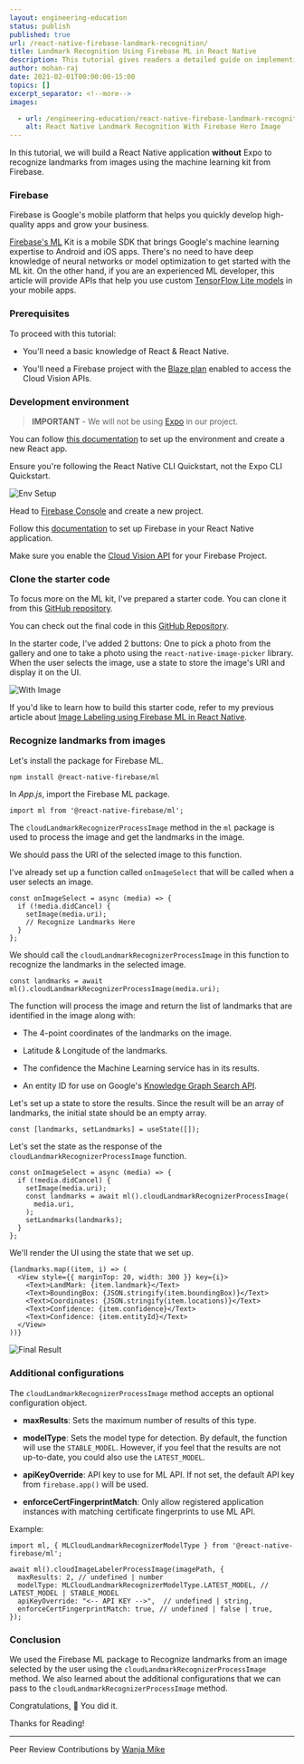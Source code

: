 ```yaml
---
layout: engineering-education
status: publish
published: true
url: /react-native-firebase-landmark-recognition/
title: Landmark Recognition Using Firebase ML in React Native
description: This tutorial gives readers a detailed guide on implementing landmark recognition using Firebase ML kit in a Non-Expo React Native application.
author: mohan-raj
date: 2021-02-01T00:00:00-15:00
topics: []
excerpt_separator: <!--more-->
images:

  - url: /engineering-education/react-native-firebase-landmark-recognition/hero.jpg
    alt: React Native Landmark Recognition With Firebase Hero Image
---
```

In this tutorial, we will build a React Native application **without** Expo to recognize landmarks from images using the machine learning kit from Firebase.
<!--more-->
### Firebase
Firebase is Google's mobile platform that helps you quickly develop high-quality apps and grow your business.

[Firebase's ML](https://firebase.google.com/docs/ml) Kit is a mobile SDK that brings Google's machine learning expertise to Android and iOS apps. There's no need to have deep knowledge of neural networks or model optimization to get started with the ML kit. On the other hand, if you are an experienced ML developer, this article will provide APIs that help you use custom [TensorFlow Lite models](https://www.tensorflow.org/lite/models) in your mobile apps. 

### Prerequisites
To proceed with this tutorial:

- You'll need a basic knowledge of React & React Native. 

- You'll need a Firebase project with the [Blaze plan](https://firebase.google.com/pricing) enabled to access the Cloud Vision APIs.

### Development environment
> **IMPORTANT** - We will not be using [Expo](https://expo.io/) in our project.

You can follow [this documentation](https://reactnative.dev/docs/environment-setup) to set up the environment and create a new React app.

Ensure you're following the React Native CLI Quickstart, not the Expo CLI Quickstart.

![Env Setup](/engineering-education/react-native-firebase-landmark-recognition/env_setup.png)

Head to [Firebase Console](https://console.firebase.google.com/u/0/) and create a new project.

Follow this [documentation](https://rnfirebase.io/) to set up Firebase in your React Native application.

Make sure you enable the [Cloud Vision API](https://console.cloud.google.com/apis/library/vision.googleapis.com?) for your Firebase Project.

### Clone the starter code
To focus more on the ML kit, I've prepared a starter code. You can clone it from this [GitHub repository](https://github.com/zolomohan/react-native-firebase-landmark-recognition-starter).

You can check out the final code in this [GitHub Repository](https://github.com/zolomohan/react-native-firebase-ml-landmark-recognition).

In the starter code, I've added 2 buttons: One to pick a photo from the gallery and one to take a photo using the `react-native-image-picker` library. When the user selects the image, use a state to store the image's URI and display it on the UI.

![With Image](/engineering-education/react-native-firebase-landmark-recognition/with_image.jpg)

If you'd like to learn how to build this starter code, refer to my previous article about [Image Labeling using Firebase ML in React Native](/engineering-education/react-native-firebase-image-labeling/).

### Recognize landmarks from images
Let's install the package for Firebase ML.

```bash
npm install @react-native-firebase/ml
```

In *App.js*, import the Firebase ML package.

```JSX
import ml from '@react-native-firebase/ml';
```

The `cloudLandmarkRecognizerProcessImage` method in the `ml` package is used to process the image and get the landmarks in the image.

We should pass the URI of the selected image to this function.

I've already set up a function called `onImageSelect` that will be called when a user selects an image.

```JSX
const onImageSelect = async (media) => {
  if (!media.didCancel) {
    setImage(media.uri);
    // Recognize Landmarks Here
  }
};
```

We should call the `cloudLandmarkRecognizerProcessImage` in this function to recognize the landmarks in the selected image.

```JSX
const landmarks = await ml().cloudLandmarkRecognizerProcessImage(media.uri);
```

The function will process the image and return the list of landmarks that are identified in the image along with:

- The 4-point coordinates of the landmarks on the image.

- Latitude & Longitude of the landmarks.

- The confidence the Machine Learning service has in its results.

- An entity ID for use on Google's [Knowledge Graph Search API](https://developers.google.com/knowledge-graph/).

Let's set up a state to store the results. Since the result will be an array of landmarks, the initial state should be an empty array.

```JSX
const [landmarks, setLandmarks] = useState([]);
```

Let's set the state as the response of the `cloudLandmarkRecognizerProcessImage` function.

```JSX
const onImageSelect = async (media) => {
  if (!media.didCancel) {
    setImage(media.uri);
    const landmarks = await ml().cloudLandmarkRecognizerProcessImage(
      media.uri,
    );
    setLandmarks(landmarks);
  }
};
```

We'll render the UI using the state that we set up.

```JSX
{landmarks.map((item, i) => (
  <View style={{ marginTop: 20, width: 300 }} key={i}>
    <Text>LandMark: {item.landmark}</Text>
    <Text>BoundingBox: {JSON.stringify(item.boundingBox)}</Text>
    <Text>Coordinates: {JSON.stringify(item.locations)}</Text>
    <Text>Confidence: {item.confidence}</Text>
    <Text>Confidence: {item.entityId}</Text>
  </View>
))}
```

![Final Result](/engineering-education/react-native-firebase-landmark-recognition/final_result.jpg)

### Additional configurations
The `cloudLandmarkRecognizerProcessImage` method accepts an optional configuration object.

- **maxResults**: Sets the maximum number of results of this type.

- **modelType**: Sets the model type for detection. By default, the function will use the `STABLE_MODEL`. However, if you feel that the results are not up-to-date, you could also use the `LATEST_MODEL`.

- **apiKeyOverride**: API key to use for ML API. If not set, the default API key from `firebase.app()` will be used.

- **enforceCertFingerprintMatch**: Only allow registered application instances with matching certificate fingerprints to use ML API.

Example:

```JSX
import ml, { MLCloudLandmarkRecognizerModelType } from '@react-native-firebase/ml';

await ml().cloudImageLabelerProcessImage(imagePath, {
  maxResults: 2, // undefined | number
  modelType: MLCloudLandmarkRecognizerModelType.LATEST_MODEL, // LATEST_MODEL | STABLE_MODEL
  apiKeyOverride: "<-- API KEY -->",  // undefined | string,
  enforceCertFingerprintMatch: true, // undefined | false | true,
});
```

### Conclusion
We used the Firebase ML package to Recognize landmarks from an image selected by the user using the `cloudLandmarkRecognizerProcessImage` method. We also learned about the additional configurations that we can pass to the `cloudLandmarkRecognizerProcessImage` method.

Congratulations, :partying_face: You did it.

Thanks for Reading!

---
Peer Review Contributions by [Wanja Mike](/engineering-education/authors/michael-barasa/)
